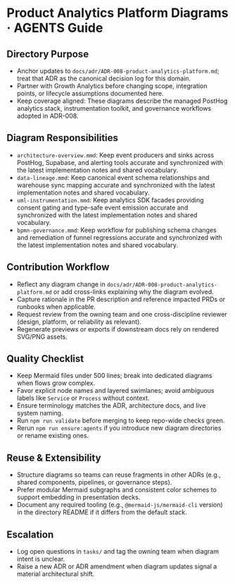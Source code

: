 # Product Analytics Platform Diagrams · AGENTS Guide

## Directory Purpose
- Anchor updates to `docs/adr/ADR-008-product-analytics-platform.md`; treat that ADR as the canonical decision log for this domain.
- Partner with Growth Analytics before changing scope, integration points, or lifecycle assumptions documented here.
- Keep coverage aligned: These diagrams describe the managed PostHog analytics stack, instrumentation toolkit, and governance workflows adopted in ADR-008.

## Diagram Responsibilities
- `architecture-overview.mmd`: Keep event producers and sinks across PostHog, Supabase, and alerting tools accurate and synchronized with the latest implementation notes and shared vocabulary.
- `data-lineage.mmd`: Keep canonical event schema relationships and warehouse sync mapping accurate and synchronized with the latest implementation notes and shared vocabulary.
- `uml-instrumentation.mmd`: Keep analytics SDK facades providing consent gating and type-safe event emission accurate and synchronized with the latest implementation notes and shared vocabulary.
- `bpmn-governance.mmd`: Keep workflow for publishing schema changes and remediation of funnel regressions accurate and synchronized with the latest implementation notes and shared vocabulary.

## Contribution Workflow
- Reflect any diagram change in `docs/adr/ADR-008-product-analytics-platform.md` or add cross-links explaining why the diagram evolved.
- Capture rationale in the PR description and reference impacted PRDs or runbooks when applicable.
- Request review from the owning team and one cross-discipline reviewer (design, platform, or reliability as relevant).
- Regenerate previews or exports if downstream docs rely on rendered SVG/PNG assets.

## Quality Checklist
- Keep Mermaid files under 500 lines; break into dedicated diagrams when flows grow complex.
- Favor explicit node names and layered swimlanes; avoid ambiguous labels like `Service` or `Process` without context.
- Ensure terminology matches the ADR, architecture docs, and live system naming.
- Run `npm run validate` before merging to keep repo-wide checks green.
- Rerun `npm run ensure:agents` if you introduce new diagram directories or rename existing ones.

## Reuse & Extensibility
- Structure diagrams so teams can reuse fragments in other ADRs (e.g., shared components, pipelines, or governance steps).
- Prefer modular Mermaid subgraphs and consistent color schemes to support embedding in presentation decks.
- Document any required tooling (e.g., `@mermaid-js/mermaid-cli` version) in the directory README if it differs from the default stack.

## Escalation
- Log open questions in `tasks/` and tag the owning team when diagram intent is unclear.
- Raise a new ADR or ADR amendment when diagram updates signal a material architectural shift.
